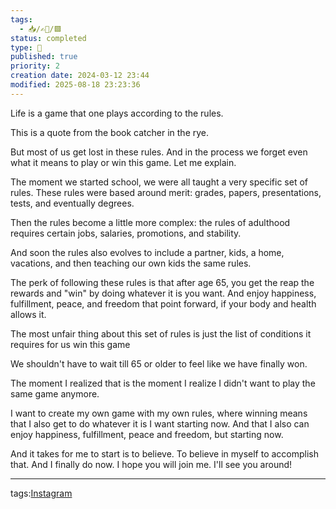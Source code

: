 ```yaml
---
tags:
  - 📥️/✍🏻/🟩
status: completed
type: 📸
published: true
priority: 2
creation date: 2024-03-12 23:44
modified: 2025-08-18 23:23:36
---
```

Life is a game that one plays according to the rules.

This is a quote from the book catcher in the rye. 

But most of us get lost in these rules. And in the process we forget even what it means to play or win this game. Let me explain. 


The moment we started school, we were all taught a very specific set of rules. 
These rules were based around merit: grades, papers, presentations, tests, and eventually degrees. 

Then the rules become a little more complex: the rules of adulthood requires certain jobs, salaries, promotions, and stability. 

And soon the rules also evolves to include a partner, kids, a home, vacations, and then teaching our own kids the same rules.

The perk of following these rules is that after age 65, you get the reap the rewards and "win" by doing whatever it is you want. And enjoy happiness, fulfillment, peace, and freedom that point forward, if your body and health allows it.


The most unfair thing about this set of rules is just the list of conditions it requires for us win this game 

We shouldn't have to wait till 65 or older to feel like we have finally won.

The moment I realized that is the moment I realize I didn't want to play the same game anymore. 

I want to create my own game with my own rules, where winning means that I also get to do whatever it is I want starting now. And that I also can enjoy happiness, fulfillment, peace and freedom, but starting now.

And it takes for me to start is to believe. To believe in myself to accomplish that. And I finally do now. I hope you will join me. I'll see you around!



---
tags:[Instagram](instagram)